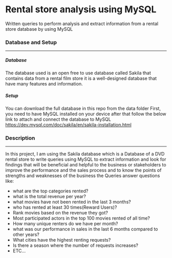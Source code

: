 # Rental store analysis using MySQL
Written queries to perform analysis and extract information from a rental store database by using MySQL

### Database and Setup
------------------------------------------------------------
##### Database
The database used is an open free to use database called Sakila that contains data from a rental film store it is a well-designed database
that have many features and information.

##### Setup
You can download the full database in this repo from the data folder 
First, you need to have MySQL installed on your device after that follow the below link to attach and connect the database to MySQL
https://dev.mysql.com/doc/sakila/en/sakila-installation.html

### Description
------------------------------------------------------------
In this project, I am using the Sakila database which is a Database of a DVD rental store to
write queries using MySQL to extract information and look for findings that will be beneficial and helpful to the business or stakeholders
to improve the performance and the sales process and to know the points of strengths and weaknesses of the business
the Queries answer questions like:

- what are the top categories rented?
- what is the total revenue per year?
- what movies have not been rented in the last 3 months?
- who has rented at least 30 times(Reward Users)?
- Rank movies based on the revenue they got?
- Most participated actors in the top 100 movies rented of all time?
- How many unique renters do we have per month?
- what was our performance in sales in the last 6 months compared to other years?
- What cities have the highest renting requests?
- Is there a season where the number of requests increases?
- ETC...
